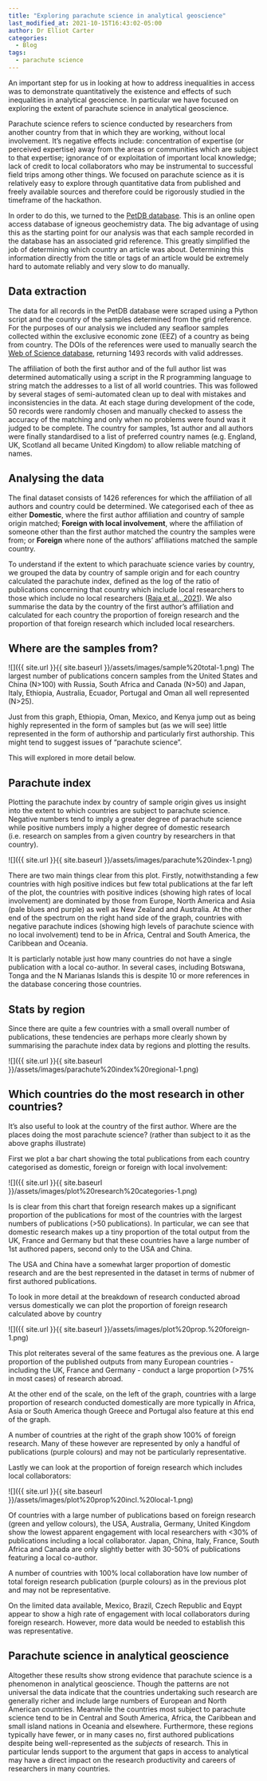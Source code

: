 ```yaml
---
title: "Exploring parachute science in analytical geoscience"
last_modified_at: 2021-10-15T16:43:02-05:00
author: Dr Elliot Carter
categories:
  - Blog
tags:
  - parachute science
---
```


An important step for us in looking at how to address inequalities in
access was to demonstrate quantitatively the existence and effects of
such inequalities in analytical geoscience. In particular we have
focused on exploring the extent of parachute science in analytical
geoscience. 

Parachute science refers to science conducted by researchers
from another country from that in which they are working, without local
involvement. It’s negative effects include: concentration of expertise
(or perceived expertise) away from the areas or communities which are
subject to that expertise; ignorance of or exploitation of important
local knowledge; lack of credit to local collaborators who may be
instrumental to successful field trips among other things. We focused on
parachute science as it is relatively easy to explore through
quantitative data from published and freely available sources and
therefore could be rigorously studied in the timeframe of the hackathon.

In order to do this, we turned to the [PetDB database](https://search.earthchem.org/). This is an online
open access database of igneous geochemistry data. The big advantage of
using this as the starting point for our analysis was that each sample
recorded in the database has an associated grid reference. This greatly
simplified the job of determining which country an article was about.
Determining this information directly from the title or tags of an
article would be extremely hard to automate reliably and very slow to do
manually.

## Data extraction

The data for all records in the PetDB database were scraped using a
Python script and the country of the samples determined from the grid
reference. For the purposes of our analysis we included any seafloor
samples collected within the exclusive economic zone (EEZ) of a country as being from country. The DOIs of the references were used to manually search the [Web
of Science database](https://www.webofscience.com/wos/woscc/basic-search), returning 1493 records with valid addresses. 

The affiliation of both the first author and of the full author list was determined
automatically using a script in the R programming language to string
match the addresses to a list of all world countries. This was followed
by several stages of semi-automated clean up to deal with mistakes and
inconsistencies in the data. At each stage during development of the
code, 50 records were randomly chosen and manually checked to assess the
accuracy of the matching and only when no problems were found was it
judged to be complete. The country for samples, 1st author and all
authors were finally standardised to a list of preferred country names
(e.g. England, UK, Scotland all became United Kingdom) to allow reliable
matching of names.

## Analysing the data

The final dataset consists of 1426 references for which the affiliation
of all authors and country could be determined. We categorised each of thee as either
**Domestic**, where the first author affiliation and country of sample
origin matched; **Foreign with local involvement**, where the affiliation of
someone other than the first author matched the country the samples were
from; or **Foreign** where none of the authors’ affiliations matched the
sample country. 

To understand if the extent to which parachuate science varies
by country, we grouped the data by country of sample origin and for each country 
calculated the parachute index, defined as the log of
the ratio of publications concerning that country which include
local researchers to those which include no local researchers ([Raja et
al., 2021](https://doi.org/10.31223/X5802N)). We also summarise the
data by the country of the first author’s affiliation and calculated for
each country the proportion of foreign research and the proportion of
that foreign research which included local researchers.

## Where are the samples from?

![]({{ site.url }}{{ site.baseurl }}/assets/images/sample%20total-1.png)
The largest number of publications concern samples from the United
States and China (N\>100) with Russia, South Africa and Canada (N\>50)
and Japan, Italy, Ethiopia, Australia, Ecuador, Portugal and Oman all
well represented (N\>25).

Just from this graph, Ethiopia, Oman, Mexico, and Kenya jump out as
being highly represented in the form of samples but (as we will see)
little represented in the form of authorship and particularly first
authorship. This might tend to suggest issues of “parachute science”.

This will explored in more detail below.

## Parachute index

Plotting the parachute index by country of sample origin gives us insight into the extent to which countries are subject to parachute science. Negative numbers tend to imply a greater degree of parachute science while positive numbers imply a higher degree of domestic research
(i.e. research on samples from a given country by researchers in that
country).

![]({{ site.url }}{{ site.baseurl }}/assets/images/parachute%20index-1.png)

There are two main things clear from this plot. Firstly, notwithstanding
a few countries with high positive indices but few total publications at
the far left of the plot, the countries with positive indices (showing
high rates of local involvement) are dominated by those from Europe,
North America and Asia (pale blues and purple) as well as New Zealand
and Australia. At the other end of the spectrum on the right hand side
of the graph, countries with negative parachute indices (showing high
levels of parachute science with no local involvement) tend to be in
Africa, Central and South America, the Caribbean and Oceania.

It is particlarly notable just how many countries do not have a single
publication with a local co-author. In several cases, including
Botswana, Tonga and the N Marianas Islands this is despite 10 or more
references in the database concering those countries.

## Stats by region

Since there are quite a few countries with a small overall number of
publications, these tendencies are perhaps more clearly shown by
summarising the parachute index data by regions and plotting the
results.

![]({{ site.url }}{{ site.baseurl }}/assets/images/parachute%20index%20regional-1.png)

## Which countries do the most research in other countries?

It’s also useful to look at the country of the first author. Where are
the places doing the most parachute science? (rather than subject to it
as the above graphs illustrate)

First we plot a bar chart showing the total publications from each
country categorised as domestic, foreign or foreign with local
involvement:

![]({{ site.url }}{{ site.baseurl }}/assets/images/plot%20research%20categories-1.png)

Is is clear from this chart that foreign research makes up a significant
proportion of the publications for most of the countries with the
largest numbers of publications (\>50 publications). In particular, we
can see that domestic research makes up a tiny proportion of the total
output from the UK, France and Germany but that these countries have a
large number of 1st authored papers, second only to the USA and China.

The USA and China have a somewhat larger proportion of domestic research
and are the best represented in the dataset in terms of nubmer of first
authored publications.

To look in more detail at the breakdown of research conducted abroad
versus domestically we can plot the proportion of foreign research
calculated above by country

![]({{ site.url }}{{ site.baseurl }}/assets/images/plot%20prop.%20foreign-1.png)

This plot reiterates several of the same features as the previous one. A
large proportion of the published outputs from many European countries -
including the UK, France and Germany - conduct a large proportion (\>75%
in most cases) of research abroad.

At the other end of the scale, on the left of the graph, countries with
a large proportion of research conducted domestically are more typically
in Africa, Asia or South America though Greece and Portugal also feature
at this end of the graph.

A number of countries at the right of the graph show 100% of foreign
research. Many of these however are represented by only a handful of
publications (purple colours) and may not be particularly
representative.

Lastly we can look at the proportion of foreign research which includes
local collaborators:

![]({{ site.url }}{{ site.baseurl }}/assets/images/plot%20prop%20incl.%20local-1.png)

Of countries with a large number of publications based on foreign
research (green and yellow colours), the USA, Australia, Germany, United
Kingdom show the lowest apparent engagement with local researchers with
\<30% of publications including a local collaborator. Japan, China,
Italy, France, South Africa and Canada are only slightly better with
30-50% of publications featuring a local co-author.

A number of countries with 100% local collaboration have low number of
total foreign research publication (purple colours) as in the previous
plot and may not be representative.

On the limited data available, Mexico, Brazil, Czech Republic and Eqypt
appear to show a high rate of engagement with local collaborators during
foreign research. However, more data would be needed to establish this
was representative.

## Parachute science in analytical geoscience

Altogether these results show strong evidence that parachute science is a phenomenon in analytical geoscience. Though the patterns are not universal the data indicate that the countries undertaking such research are generally richer and include large numbers of European and North American countries. Meanwhile the countries most subject to parachute science tend to be in Central and South America, Africa, the Caribbean and small island nations in Oceania and elsewhere. Furthermore, these regions typically have fewer, or in many cases no, first authored publications despite being well-represented as the *subjects* of research. This in particular lends support to the argument that gaps in access to analytical may have a direct impact on the research productivity and careers of researchers in many countries.
